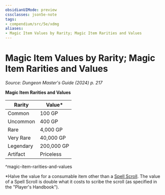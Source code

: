 ```yaml
---
obsidianUIMode: preview
cssclasses: json5e-note
tags:
- compendium/src/5e/xdmg
aliases:
- Magic Item Values by Rarity; Magic Item Rarities and Values
---
```

# Magic Item Values by Rarity; Magic Item Rarities and Values
*Source: Dungeon Master's Guide (2024) p. 217* 

**Magic Item Rarities and Values**

| Rarity | Value* |
|--------|--------|
| Common | 100 GP |
| Uncommon | 400 GP |
| Rare | 4,000 GP |
| Very Rare | 40,000 GP |
| Legendary | 200,000 GP |
| Artifact | Priceless |
^magic-item-rarities-and-values

*Halve the value for a consumable item other than a [Spell Scroll](/3-Mechanics/CLI/items/spell-scroll-xdmg.md). The value of a Spell Scroll is double what it costs to scribe the scroll (as specified in the "Player's Handbook").